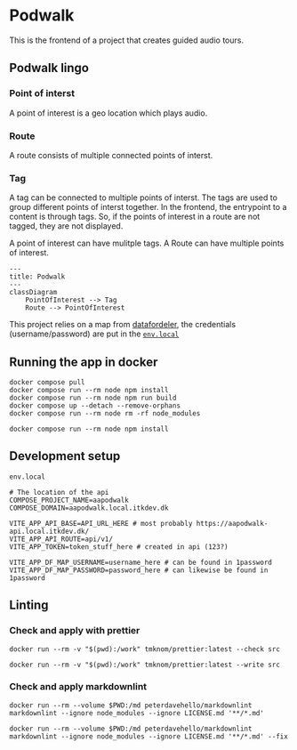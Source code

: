 # Podwalk

This is the frontend of a project that creates guided audio tours.

## Podwalk lingo
### Point of interst

A point of interest is a geo location which plays audio. 

### Route

A route consists of multiple connected points of interst.

### Tag

A tag can be connected to multiple points of interst. The tags are used to group different points of interst together. 
In the frontend, the entrypoint to a content is through tags. So, if the points of interest in a route are not tagged, they are not displayed.

A point of interest can have mulitple tags. A Route can have multiple points of interest.

``` mermaid
---
title: Podwalk
---
classDiagram
    PointOfInterest --> Tag
    Route --> PointOfInterest
```

This project relies on a map from [datafordeler](https://confluence.sdfi.dk/pages/viewpage.action?pageId=16056489), the credentials (username/password) are put in the [`env.local`](#.env.local)

## Running the app in docker

```shell name=development-build
docker compose pull
docker compose run --rm node npm install
docker compose run --rm node npm run build
docker compose up --detach --remove-orphans
docker compose run --rm node rm -rf node_modules
```

```shell name=development-install
docker compose run --rm node npm install
```

## Development setup

`env.local`

```shell
# The location of the api
COMPOSE_PROJECT_NAME=aapodwalk
COMPOSE_DOMAIN=aapodwalk.local.itkdev.dk

VITE_APP_API_BASE=API_URL_HERE # most probably https://aapodwalk-api.local.itkdev.dk/
VITE_APP_API_ROUTE=api/v1/
VITE_APP_TOKEN=token_stuff_here # created in api (123?)

VITE_APP_DF_MAP_USERNAME=username_here # can be found in 1password
VITE_APP_DF_MAP_PASSWORD=password_here # can likewise be found in 1password
```

## Linting

### Check and apply with prettier

```shell name=prettier-check
docker run --rm -v "$(pwd):/work" tmknom/prettier:latest --check src
```

```shell name=prettier-apply
docker run --rm -v "$(pwd):/work" tmknom/prettier:latest --write src
```

### Check and apply markdownlint

```shell name=markdown-check
docker run --rm --volume $PWD:/md peterdavehello/markdownlint markdownlint --ignore node_modules --ignore LICENSE.md '**/*.md'
```

```shell name=markdown-apply
docker run --rm --volume $PWD:/md peterdavehello/markdownlint markdownlint --ignore node_modules --ignore LICENSE.md '**/*.md' --fix
```
